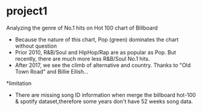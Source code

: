 # project1
Analyzing the genre of No.1 hits on Hot 100 chart of Billboard
- Because the nature of this chart, Pop (green) dominates the chart without question
- Prior 2010, R&B/Soul and HipHop/Rap are as popular as Pop. But recently, 
there are much more less R&B/Soul No.1 hits.
- After 2017, we see the climb of alternative and country. 
Thanks to "Old Town Road" and Billie Eilish...

*limitation
- There are missing song ID information when merge the billboard hot-100
& spotify dataset,therefore some years don't have 52 weeks song data. 

